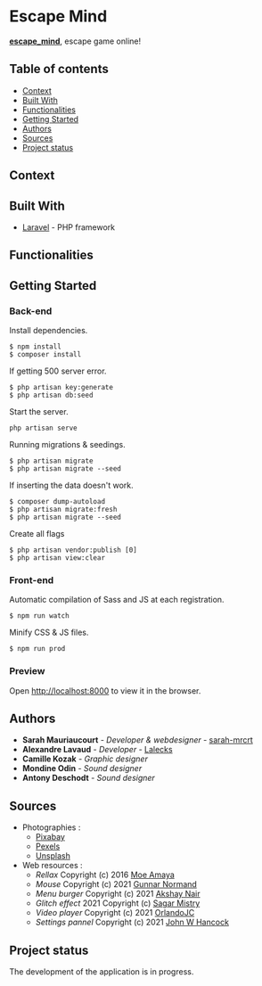 # Escape Mind
**[escape_mind](https://escapemind.sarahmauriaucourt.fr/)**, escape game online!

## Table of contents
* [Context](#context)
* [Built With](#built-with)
* [Functionalities](#functionalities)
* [Getting Started](#getting-started)
* [Authors](#authors)
* [Sources](#sources)
* [Project status](#project-status)

## Context

## Built With

* [Laravel](https://laravel.com/) - PHP framework

## Functionalities

## Getting Started
### Back-end
Install dependencies.
```
$ npm install
$ composer install
```

If getting 500 server error.
```
$ php artisan key:generate
$ php artisan db:seed
```

Start the server.
```
php artisan serve
```

Running migrations & seedings.
```shell
$ php artisan migrate
$ php artisan migrate --seed
```

If inserting the data doesn't work.

```shell
$ composer dump-autoload 
$ php artisan migrate:fresh
$ php artisan migrate --seed
```

Create all flags
```shell
$ php artisan vendor:publish [0]
$ php artisan view:clear
```

### Front-end
Automatic compilation of Sass and JS at each registration.
```shell
$ npm run watch
```

Minify CSS & JS files.
```shell
$ npm run prod
```

### Preview
Open [http://localhost:8000](http://localhost:8000) to view it in the browser.

## Authors

* **Sarah Mauriaucourt** - *Developer & webdesigner* - [sarah-mrcrt](https://github.com/sarah-mrcrt)
* **Alexandre Lavaud** - *Developer* - [Lalecks](https://github.com/Lalecks)
* **Camille Kozak** - *Graphic designer*
* **Mondine Odin** - *Sound designer* 
* **Antony Deschodt** - *Sound designer*

## Sources
* Photographies : 
    - [Pixabay](https://pixabay.com/)
    - [Pexels](https://www.pexels.com/)
    - [Unsplash](https://unsplash.com/)
* Web resources :
    - *Rellax* Copyright (c) 2016 [Moe Amaya](https://github.com/dixonandmoe/rellax)
    - *Mouse* Copyright (c) 2021 [Gunnar Normand](https://codepen.io/gnormand/pen/XpQLyb)
    - *Menu burger* Copyright (c) 2021 [Akshay Nair](https://codepen.io/phenax/pen/Wrjgmx)
    - *Glitch effect* 2021 Copyright (c) [Sagar Mistry](https://codepen.io/sbmistry/pen/LYPZYMy)
    - *Video player* Copyright (c) 2021 [OrlandoJC](https://github.com/OrlandoJC/videoPlayer)
    - *Settings pannel* Copyright (c) 2021 [John W Hancock](https://codepen.io/BlueCaret/pen/xVNpVM)

## Project status
The development of the application is in progress.